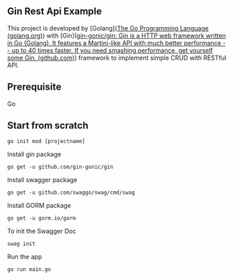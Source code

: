 ## Gin Rest Api Example

This project is developed by [Golang]([The Go Programming Language (golang.org)](https://golang.org/)) with [Gin]([gin-gonic/gin: Gin is a HTTP web framework written in Go (Golang). It features a Martini-like API with much better performance -- up to 40 times faster. If you need smashing performance, get yourself some Gin. (github.com)](https://github.com/gin-gonic/gin)) framework to implement simple CRUD with RESTful API.

## Prerequisite

Go



## Start from scratch

```shell
go init mod [projectname]
```

Install gin package

```shell
go get -u github.com/gin-gonic/gin
```

Install swagger package

```shell
go get -u github.com/swaggo/swag/cmd/swag
```

Install GORM package

```shell
go get -u gorm.io/gorm
```



To init the Swagger Doc

```shell
swag init
```



Run the app

```shell
go run main.go
```

